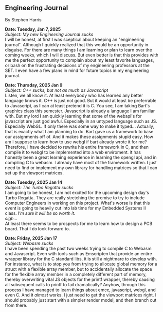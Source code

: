 ## Engineering Journal
By Stephen Harris

**Date: Tuesday, Jan 7, 2025** \
*Subject: My new Engineering Journal sucks* \
I will be honest, at first I was sceptical about keeping an "engineering journal". Although I quickly realized that this would be an opportunity in disguise. For there are many things I am learning or plan to learn over the coming weeks, which I will discuss. But even better is that this provides with me the perfect opportunity to complain about my least favorite languages, or bash on the frustrating decisions of my engineering professors at the SET. I even have a few plans in mind for future topics in my engineering journal.

**Date: Thursday, 2025 Jan 9** \
*Subject: C++ sucks, but not as much as Javascript* \
Listen, we all know it. At least everybody who has learned any better language knows it. C++ is just not good. But it would at least be preferrable to Javascript, as I can at least pretend it is C.
You see, I am taking Bart's graphics class this semester. Javascript is already a language I am familiar with. But my lord I am quickly learning that some of the webapi's for javascript are just god awful. Especially in an untyped language such as JS. Especially WebGL. If only there was some way to make it typed...
Actually, that is exactly what I am planning to do.
Bart gave us a framework to base our assignments off of. And it makes these assignments stupid easy. How am I suppose to learn how to use webgl if bart already wrote it for me? Therefore, I have decided to rewrite his entire framework in C, and then compile it to webgl to be implemented into a web enviroment.
It has honestly been a great learning experience in learning the opengl api, and in compiling C to webasm. I already have most of the framework written. I just need to find or implement my own library for handling matrices so that I can set up the viewport matrices.

**Date: Tuesday, 2025 Jan 14** \
*Subject: The Turbo Regatta sucks* \
I am going to be honest, I am not excited for the upcoming design day's Turbo Regatta. They are really stretching the premise to try to include Computer Engineers in working on this project. What's worse is that this event is going to heavily cut into lab time for my Embedded Systems II class. *I'm sure it will be* so *worth it.* \
&#9; *sigh...* \
At least there seems to be prospects for me to learn how to design a PCB board. That I do look forward to.

**Date: Friday, 2025 Jan 17** \
*Subject: Webasm sucks* \
I have been spending the past two weeks trying to compile C to Webasm and Javascript. Even with tools such as Emscripten that provide an entire wrapper library for the C standard libs, it is still a nightmare to develop with.
For instance, what is to stop you from trying to allocate global memory for a struct with a flexible array member, but to accidentally allocate the space for the flexible array member in a completely different part of memory, thereby overwriting vital JS objects for the printf wrapper, thereby causing all subsequent calls to printf to fail dramatically?
Anyhow, through this process I have managed to learn things about emcc, javascript, webgl, and even C. And it *almost* works. I just need to get the viewport matrices right. I should probably just start with a simpler render model, and then branch out from there.
